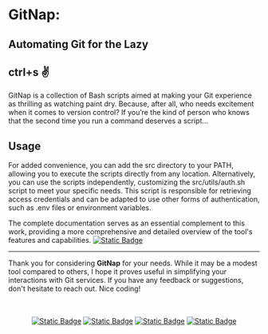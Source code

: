 # GitNap: 
## Automating Git for the Lazy

## ctrl+s :v:

GitNap is a collection of Bash scripts aimed at making your Git experience as thrilling as watching paint dry. Because, after all, who needs excitement when it comes to version control? If you’re the kind of person who knows that the second time you run a command deserves a script…


## Usage

For added convenience, you can add the src directory to your PATH, allowing you to execute the scripts directly from any location. Alternatively, you can use the scripts independently, customizing the src/utils/auth.sh script to meet your specific needs. This script is responsible for retrieving access credentials and can be adapted to use other forms of authentication, such as .env files or environment variables.

The complete documentation serves as an essential complement to this work, providing a more comprehensive and detailed overview of the tool's features and capabilities.
<a href="https://github.com/rmottanet/gitnap/wiki"><img alt="Static Badge" src="https://img.shields.io/badge/gitnap-documentation?style=social&logo=github&logoSize=auto&label=docs&link=https%3A%2F%2Fgithub.com%2Frmottanet%2Fgitnap%2Fwiki"></a>

---

Thank you for considering **GitNap** for your needs. While it may be a modest tool compared to others, I hope it proves useful in simplifying your interactions with Git services. If you have any feedback or suggestions, don't hesitate to reach out. Nice coding!

<br />
<br />
<div align="center">
  <a href="https://bitbucket.org/rmottalabs/"><img alt="Static Badge" src="https://img.shields.io/badge/-Bitbucket?style=social&logo=bitbucket&logoSize=auto&label=Bitbucket&link=https%3A%2F%2Fbitbucket.org%2Frmottalabs%2Fworkspace%2Foverview%2F"></a>
  <a href="https://gitlab.com/rmottanet"><img alt="Static Badge" src="https://img.shields.io/badge/-Gitlab?style=social&logo=gitlab&logoSize=auto&label=Gitlab&link=https%3A%2F%2Fgitlab.com%2Frmottanet"></a>
  <a href="https://github.com/rmottanet"><img alt="Static Badge" src="https://img.shields.io/badge/-Github?style=social&logo=github&logoSize=auto&label=Github&link=https%3A%2F%2Fgithub.com%2Frmottanet"></a>
  <a href="https://hub.docker.com/"><img alt="Static Badge" src="https://img.shields.io/badge/-DockerHub?style=social&logo=docker&logoSize=auto&label=DockerHub&link=https%3A%2F%2Fhub.docker.com%2Fu%2Frmottanet"></a>
</div>
